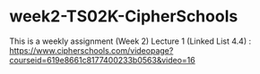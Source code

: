 # week2-TS02K-CipherSchools
This is a weekly assignment (Week 2)
Lecture 1 (Linked List 4.4) : https://www.cipherschools.com/videopage?courseid=619e8661c8177400233b0563&video=16

